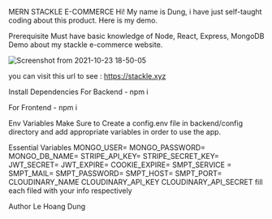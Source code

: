 MERN STACKLE E-COMMERCE
Hi! My name is Dung, i have just self-taught coding about this product. Here is my demo.

Prerequisite
Must have basic knowledge of Node, React, Express, MongoDB
Demo about my stackle e-commerce website.

![Screenshot from 2021-10-23 18-50-05](https://user-images.githubusercontent.com/63328491/138554846-4c562320-d4bc-4f8a-a770-42e7e5e32a04.png)

you can visit this url to see : https://stackle.xyz

Install Dependencies
For Backend - npm i

For Frontend - npm i

Env Variables
Make Sure to Create a config.env file in backend/config directory and add appropriate variables in order to use the app.

Essential Variables MONGO_USER= MONGO_PASSWORD= MONGO_DB_NAME= STRIPE_API_KEY= STRIPE_SECRET_KEY= JWT_SECRET= JWT_EXPIRE= COOKIE_EXPIRE= SMPT_SERVICE = SMPT_MAIL= SMPT_PASSWORD= SMPT_HOST= SMPT_PORT= CLOUDINARY_NAME CLOUDINARY_API_KEY CLOUDINARY_API_SECRET fill each filed with your info respectively

Author
Le Hoang Dung
